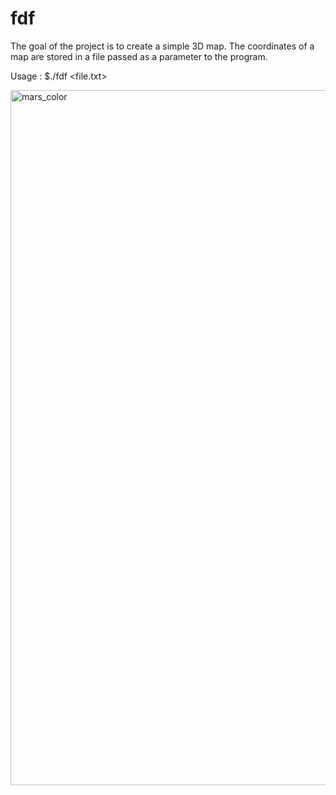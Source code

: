 # fdf

The goal of the project is to create a simple 3D map. The coordinates of a map are stored in a file passed as a parameter to the program. 

Usage :
$./fdf <file.txt>

<img width="1112" alt="mars_color" src="https://user-images.githubusercontent.com/95509213/150386727-2f99f23c-72c6-4671-bc87-abbe72f78936.png">
